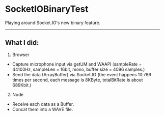 SocketIOBinaryTest
==================

Playing around Socket.IO's new binary feature.

------
## What I did:
1. Browser
 * Capture microphone input via getUM and WAAPI (sampleRate = 44100Hz, sampleLen = 16bit, mono, buffer size = 4096 samples.)
 * Send the data (ArrayBuffer) via Socket.IO (the event happens 10.766 times per second, each message is 8KByte, totalBitRate is about 689Kbit.)
2. Node
 * Receive each data as a Buffer.
 * Concat them into a WAVE file.
